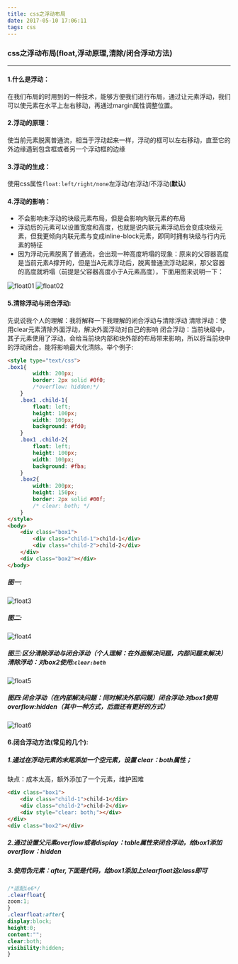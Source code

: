 ```yaml
---
title: css之浮动布局
date: 2017-05-10 17:06:11
tags: css
---
```

### css之浮动布局(float,浮动原理,清除/闭合浮动方法)
***
#### 1.什么是浮动：
在我们布局的时用到的一种技术，能够方便我们进行布局，通过让元素浮动，我们可以使元素在水平上左右移动，再通过margin属性调整位置。
#### 2.浮动的原理：
使当前元素脱离普通流，相当于浮动起来一样，浮动的框可以左右移动，直至它的外边缘遇到包含框或者另一个浮动框的边缘
#### 3.浮动的生成：
使用css属性`float:left/right/none`左浮动/右浮动/不浮动(**默认**)
#### 4.浮动的影响：
* 不会影响未浮动的块级元素布局，但是会影响内联元素的布局
* 浮动后的元素可以设置宽度和高度，也就是说内联元素浮动后会变成块级元素，但我更倾向内联元素与变成inline-block元素，即同时拥有块级与行内元素的特征
* 因为浮动元素脱离了普通流，会出现一种高度坍塌的现象：原来的父容器高度是当前元素A撑开的，但是当A元素浮动后，脱离普通流浮动起来，那父容器的高度就坍塌（前提是父容器高度小于A元素高度），下面用图来说明一下：

![float01](/img/float01.png)
![float02](/img/float02.png)

#### 5.清除浮动与闭合浮动:
先说说我个人的理解：我将解释一下我理解的闭合浮动与清除浮动
清除浮动：使用clear元素清除外面浮动，解决外面浮动对自己的影响
闭合浮动：当前块级中，其子元素使用了浮动，会给当前块内部和块外部的布局带来影响，所以将当前块中的浮动闭合，能将影响最大化清除。举个例子:
```html
<style type="text/css">
.box1{
        width: 200px;
        border: 2px solid #0f0;
        /*overflow: hidden;*/
    }
    .box1 .child-1{
        float: left;
        height: 100px;
        width: 100px;
        background: #fd0;
    }
    .box1 .child-2{
        float: left;
        height: 100px;
        width: 100px;
        background: #fba;
    }
    .box2{
        width: 200px;
        height: 150px;
        border: 2px solid #00f;
        /* clear: both; */
    }
</style>
<body>
    <div class="box1">
        <div class="child-1">child-1</div>
        <div class="child-2">child-2</div>
    </div>
    <div class="box2"></div>
</body>
```

##### 图一:
![float3](/img/float03.png)
##### 图二:
![float4](/img/float04.png)
##### 图三:区分清除浮动与闭合浮动（个人理解：在外面解决问题，内部问题未解决）清除浮动：对box2使用:`clear:both`
![float5](/img/float05.png)
##### 图四:闭合浮动（在内部解决问题：同时解决外部问题）闭合浮动:对box1使用overflow:hidden（其中一种方式，后面还有更好的方式）
![float6](/img/float06.png)

#### 6.闭合浮动方法(常见的几个):
##### 1.通过在浮动元素的末尾添加一个空元素，设置 clear：both属性；
缺点：成本太高，额外添加了一个元素，维护困难
```html
<div class="box1">
    <div class="child-1">child-1</div>
    <div class="child-2">child-2</div>
    <div style="clear: both;"></div>
</div>
<div class="box2"></div>
```

##### 2.通过设置父元素overflow或者display：table属性来闭合浮动，给box1添加overflow：hidden

##### 3.使用伪元素：after,下面是代码，给box1添加上clearfloat这class即可
```css
/*适配ie6*/
.clearfloat{
zoom:1;
}
.clearfloat:after{
display:block;
height:0;
content:"";
clear:both;
visibility:hidden;
}
```